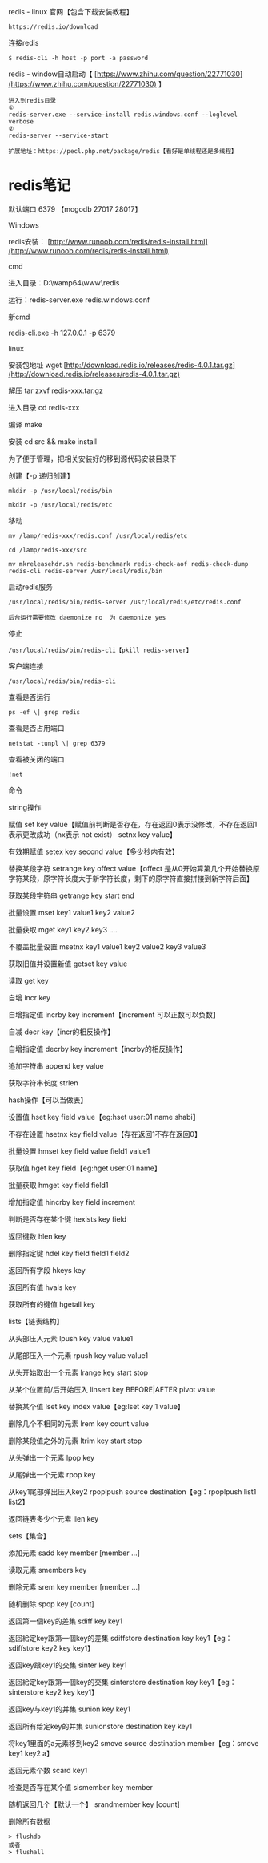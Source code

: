 redis - linux 官网【包含下载安装教程】

```
https://redis.io/download
```

连接redis

```
$ redis-cli -h host -p port -a password
```

redis - window自动启动【 [https://www.zhihu.com/question/22771030](https://www.zhihu.com/question/22771030) 】

```
进入到redis目录 
①
redis-server.exe --service-install redis.windows.conf --loglevel verbose
②
redis-server --service-start

扩展地址：https://pecl.php.net/package/redis【看好是单线程还是多线程】
```

# **redis笔记**

默认端口  6379 【mogodb 27017 28017】

Windows

redis安装： [http://www.runoob.com/redis/redis-install.html](http://www.runoob.com/redis/redis-install.html)

cmd

进入目录：D:\wamp64\www\redis

运行：redis-server.exe redis.windows.conf

新cmd

redis-cli.exe -h 127.0.0.1 -p 6379

linux

安装包地址        wget [http://download.redis.io/releases/redis-4.0.1.tar.gz](http://download.redis.io/releases/redis-4.0.1.tar.gz)

解压              tar zxvf redis-xxx.tar.gz

进入目录          cd redis-xxx

编译              make

安装              cd src && make install

为了便于管理，把相关安装好的移到源代码安装目录下

创建【-p 递归创建】

```
mkdir -p /usr/local/redis/bin

mkdir -p /usr/local/redis/etc
```

移动

```
mv /lamp/redis-xxx/redis.conf /usr/local/redis/etc

cd /lamp/redis-xxx/src

mv mkreleasehdr.sh redis-benchmark redis-check-aof redis-check-dump redis-cli redis-server /usr/local/redis/bin
```

启动redis服务

```
/usr/local/redis/bin/redis-server /usr/local/redis/etc/redis.conf

后台运行需要修改 daemonize no  为 daemonize yes
```

停止

```
/usr/local/redis/bin/redis-cli【pkill redis-server】
```

客户端连接

```
/usr/local/redis/bin/redis-cli
```

查看是否运行

```
ps -ef \| grep redis
```

查看是否占用端口

```
netstat -tunpl \| grep 6379
```

查看被关闭的端口

```
!net
```

命令

string操作

赋值                      set key value【赋值前判断是否存在，存在返回0表示没修改，不存在返回1表示更改成功（nx表示 not exist）  setnx key value】

有效期赋值                setex key second value【多少秒内有效】

替换某段字符              setrange key offect value【offect 是从0开始算第几个开始替换原字符某段，原字符长度大于新字符长度，剩下的原字符直接拼接到新字符后面】

获取某段字符串            getrange key start end

批量设置                  mset key1 value1 key2 value2

批量获取                  mget key1 key2 key3 ....

不覆盖批量设置            msetnx key1 value1 key2 value2 key3 value3

获取旧值并设置新值        getset key value

读取                      get key

自增                      incr key

自增指定值                incrby key increment【increment 可以正数可以负数】

自减                      decr key【incr的相反操作】

自增指定值                decrby key increment【incrby的相反操作】

追加字符串                append key value

获取字符串长度            strlen

hash操作【可以当做表】

设置值                    hset key field value【eg:hset user:01 name shabi】

不存在设置                hsetnx key field value【存在返回1不存在返回0】

批量设置                  hmset key field value field1 value1

获取值                    hget key field【eg:hget user:01 name】

批量获取                  hmget key field field1

增加指定值                hincrby key field increment

判断是否存在某个键        hexists key field

返回键数                  hlen key

删除指定键                hdel key field field1 field2

返回所有字段              hkeys key

返回所有值                hvals key

获取所有的键值            hgetall key

lists【链表结构】

从头部压入元素            lpush key value value1

从尾部压入一个元素        rpush key value value1

从头开始取出一个元素      lrange key start stop

从某个位置前/后开始压入   linsert key BEFORE\|AFTER pivot value

替换某个值                lset key index value【eg:lset key 1 value】

删除几个不相同的元素      lrem key count value

删除某段值之外的元素      ltrim key start stop

从头弹出一个元素          lpop key

从尾弹出一个元素          rpop key

从key1尾部弹出压入key2    rpoplpush source destination【eg：rpoplpush list1 list2】

返回链表多少个元素        llen key

sets【集合】

添加元素                  sadd key member \[member ...\]

读取元素                  smembers key

删除元素                  srem key member \[member ...\]

随机删除                  spop key \[count\]

返回第一個key的差集       sdiff key key1

返回給定key跟第一個key的差集 sdiffstore destination key key1【eg：sdiffstore key2 key key1】

返回key跟key1的交集       sinter key key1

返回給定key跟第一個key的交集 sinterstore destination key key1【eg：sinterstore key2 key key1】

返回key与key1的并集       sunion key key1

返回所有给定key的并集     sunionstore destination key key1

将key1里面的a元素移到key2 smove source destination member【eg：smove key1 key2 a】

返回元素个数              scard key1

检查是否存在某个值        sismember key member

随机返回几个【默认一个】  srandmember key \[count\]



删除所有数据

```
> flushdb
或者
> flushall
```



